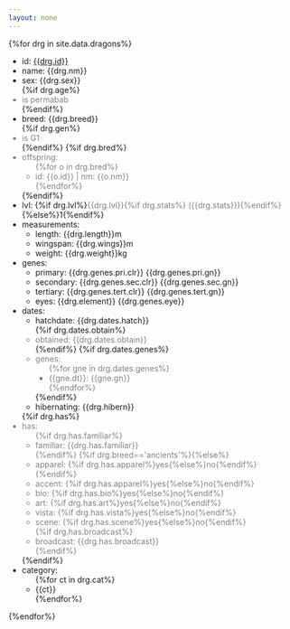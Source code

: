 ```yaml
---
layout: none
---
```

<style>.opt{color:#808080;}</style>

{%for drg in site.data.dragons%}<ul>
	<li>id: <a href="https://www1.flightrising.com/dragon/{{drg.id}}" class="fr">{{drg.id}}</a></li>
	<li>name: {{drg.nm}}</li>
	<li>sex: {{drg.sex}}</li>
	{%if drg.age%}<li class="opt">is permabab</li>{%endif%}
	<li>breed: {{drg.breed}}</li>
	{%if drg.gen%}<li class="opt">is G1</li>{%endif%}
	{%if drg.bred%}<li class="opt">offspring:
		<ul>{%for o in drg.bred%}<li>id: {{o.id}} | nm: {{o.nm}}</li>{%endfor%}</ul></li>{%endif%}
	<li>lvl: {%if drg.lvl%}<span class="opt">{{drg.lvl}}{%if drg.stats%} ({{drg.stats}}){%endif%}</span>{%else%}1{%endif%}</li>
	<li>measurements:
		<ul><li>length: {{drg.length}}m</li>
		<li>wingspan: {{drg.wings}}m</li>
		<li>weight: {{drg.weight}}kg</li></ul></li>
	<li>genes:
		<ul><li>primary: {{drg.genes.pri.clr}} {{drg.genes.pri.gn}}</li>
		<li>secondary: {{drg.genes.sec.clr}} {{drg.genes.sec.gn}}</li>
		<li>tertiary: {{drg.genes.tert.clr}} {{drg.genes.tert.gn}}</li>
		<li>eyes: {{drg.element}} {{drg.genes.eye}}</li></ul></li>
	<li>dates:
		<ul><li>hatchdate: {{drg.dates.hatch}}</li>
		{%if drg.dates.obtain%}<li class="opt">obtained: {{drg.dates.obtain}}</li>{%endif%}
		{%if drg.dates.genes%}<li class="opt">genes:
			<ul>{%for gne in drg.dates.genes%}<li>{{gne.dt}}: {{gne.gn}}</li>{%endfor%}</ul></li>{%endif%}
		<li>hibernating: {{drg.hibern}}</li></ul></li>
	{%if drg.has%}<li class="opt">has:<ul>
		{%if drg.has.familiar%}<li>familiar: {{drg.has.familiar}}</li>{%endif%}
		{%if drg.breed=='ancients'%}{%else%}<li>apparel: {%if drg.has.apparel%}yes{%else%}no{%endif%}</li>{%endif%}
		<li>accent: {%if drg.has.apparel%}yes{%else%}no{%endif%}</li>
		<li>bio: {%if drg.has.bio%}yes{%else%}no{%endif%}</li>
		<li>art: {%if drg.has.art%}yes{%else%}no{%endif%}</li>
		<li>vista: {%if drg.has.vista%}yes{%else%}no{%endif%}</li>
		<li>scene: {%if drg.has.scene%}yes{%else%}no{%endif%}</li>
		{%if drg.has.broadcast%}<li>broadcast: {{drg.has.broadcast}}</li>{%endif%}
	</ul></li>{%endif%}<!--/has-->
	<li>category: <ul>{%for ct in drg.cat%}<li>{{ct}}</li>{%endfor%}</ul></li>
</ul>{%endfor%}